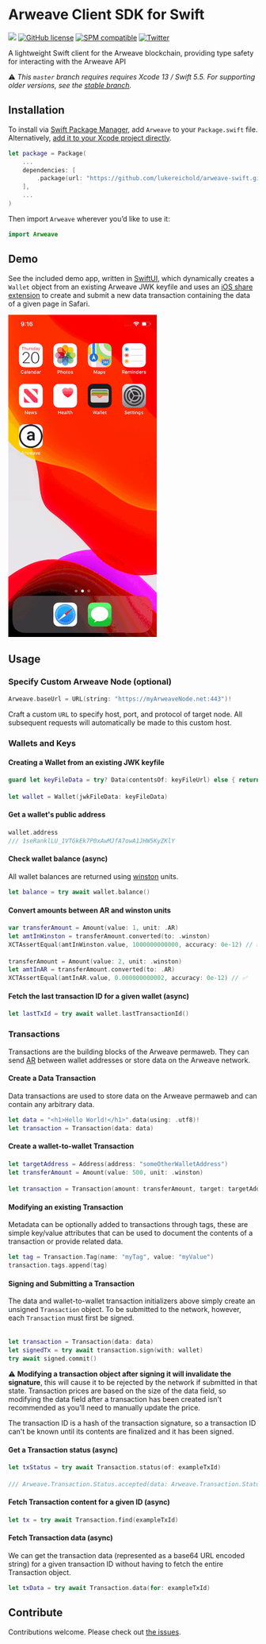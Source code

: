 # Arweave Client SDK for Swift

[![](https://img.shields.io/endpoint?url=https%3A%2F%2Fswiftpackageindex.com%2Fapi%2Fpackages%2Flukereichold%2Farweave-swift%2Fbadge%3Ftype%3Dswift-versions)](https://swiftpackageindex.com/lukereichold/arweave-swift)
[![GitHub license](https://img.shields.io/badge/license-MIT-lightgrey.svg)](https://github.com/lukereichold/arweave-swift/blob/master/LICENSE) 
[![SPM compatible](https://img.shields.io/badge/spm-compatible-brightgreen.svg?style=flat)](https://swift.org/package-manager)
[![Twitter](https://img.shields.io/badge/twitter-@lreichold-blue.svg?style=flat)](https://twitter.com/lreichold)

A lightweight Swift client for the Arweave blockchain, providing type safety for interacting with the Arweave API

⚠️ _This `master` branch requires requires Xcode 13 / Swift 5.5. For supporting older versions, see the [stable branch](https://github.com/lukereichold/arweave-swift/tree/stable)._

## Installation

To install via [Swift Package Manager](https://swift.org/package-manager), add `Arweave` to your `Package.swift` file. Alternatively, [add it to your Xcode project directly](https://developer.apple.com/documentation/xcode/adding_package_dependencies_to_your_app).

```swift
let package = Package(
    ...
    dependencies: [
        .package(url: "https://github.com/lukereichold/arweave-swift.git", from: "1.1.0")
    ],
    ...
)
```

Then import `Arweave` wherever you’d like to use it:

```swift
import Arweave
```

## Demo

See the included demo app, written in [SwiftUI](https://developer.apple.com/xcode/swiftui/), which dynamically creates a `Wallet` object from an existing Arweave JWK keyfile and uses an [iOS share extension](https://developer.apple.com/design/human-interface-guidelines/ios/extensions/sharing-and-actions/) to create and submit a new data transaction containing the data of a given page in Safari.

![](demo.gif)


## Usage

### Specify Custom Arweave Node (optional)

```swift
Arweave.baseUrl = URL(string: "https://myArweaveNode.net:443")!
```

Craft a custom `URL` to specify host, port, and protocol of target node. All subsequent requests will automatically be made to this custom host.

### Wallets and Keys

#### Creating a Wallet from an existing JWK keyfile

```swift
guard let keyFileData = try? Data(contentsOf: keyFileUrl) else { return }

let wallet = Wallet(jwkFileData: keyFileData)
```

#### Get a wallet's public address

```swift
wallet.address
/// 1seRanklLU_1VTGkEk7P0xAwMJfA7owA1JHW5KyZKlY
```

#### Check wallet balance (async)

All wallet balances are returned using [winston](https://docs.arweave.org/developers/server/http-api#ar-and-winston) units. 
```swift
let balance = try await wallet.balance()
```

#### Convert amounts between AR and winston units
```swift
var transferAmount = Amount(value: 1, unit: .AR)
let amtInWinston = transferAmount.converted(to: .winston)
XCTAssertEqual(amtInWinston.value, 1000000000000, accuracy: 0e-12) // ✅

transferAmount = Amount(value: 2, unit: .winston)
let amtInAR = transferAmount.converted(to: .AR)
XCTAssertEqual(amtInAR.value, 0.000000000002, accuracy: 0e-12) // ✅
```

#### Fetch the last transaction ID for a given wallet (async)

```swift
let lastTxId = try await wallet.lastTransactionId()
```

### Transactions

Transactions are the building blocks of the Arweave permaweb. They can send [AR](https://docs.arweave.org/developers/server/http-api#ar-and-winston) between wallet addresses or store data on the Arweave network.

#### Create a Data Transaction

Data transactions are used to store data on the Arweave permaweb and can contain any arbitrary data.

```swift
let data = "<h1>Hello World!</h1>".data(using: .utf8)!
let transaction = Transaction(data: data)
```

#### Create a wallet-to-wallet Transaction

```swift
let targetAddress = Address(address: "someOtherWalletAddress")
let transferAmount = Amount(value: 500, unit: .winston)

let transaction = Transaction(amount: transferAmount, target: targetAddress)
```

#### Modifying an existing Transaction

Metadata can be optionally added to transactions through tags, these are simple key/value attributes that can be used to document the contents of a transaction or provide related data.

```swift
let tag = Transaction.Tag(name: "myTag", value: "myValue")
transaction.tags.append(tag)
```

#### Signing and Submitting a Transaction

The data and wallet-to-wallet transaction initializers above simply create an unsigned `Transaction` object. To be submitted to the network, however, each `Transaction` must first be signed.

```swift

let transaction = Transaction(data: data)
let signedTx = try await transaction.sign(with: wallet)
try await signed.commit()
```


⚠️ **Modifying a transaction object after signing it will invalidate the signature**, this will cause it to be rejected by the network if submitted in that state. Transaction prices are based on the size of the data field, so modifying the data field after a transaction has been created isn't recommended as you'll need to manually update the price.

The transaction ID is a hash of the transaction signature, so a transaction ID can't be known until its contents are finalized and it has been signed.

#### Get a Transaction status (async)

```swift
let txStatus = try await Transaction.status(of: exampleTxId)

/// Arweave.Transaction.Status.accepted(data: Arweave.Transaction.Status.Data(block_height: 502761, block_indep_hash: "V6pCKSyeQiqICWKM2G_zkQ8SCA_WKnZoVGOD8eKFV_xozoWS9xPFgncxnMWjtFao", number_of_confirmations: 8655))
```

#### Fetch Transaction content for a given ID (async)

```swift
let tx = try await Transaction.find(exampleTxId)
```

#### Fetch Transaction data (async)

We can get the transaction data (represented as a base64 URL encoded string) for a given transaction ID without having to fetch the entire Transaction object.

```swift
let txData = try await Transaction.data(for: exampleTxId)
```

## Contribute

Contributions welcome. Please check out [the issues](https://github.com/lukereichold/arweave-swift/issues).
